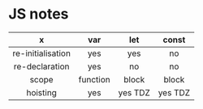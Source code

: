 # JS notes


x | var | let | const
:---:|:---:|:---:|:---:
re-initialisation | yes | yes | no
re-declaration | yes | no | no
scope | function | block | block
hoisting | yes | yes TDZ | yes TDZ